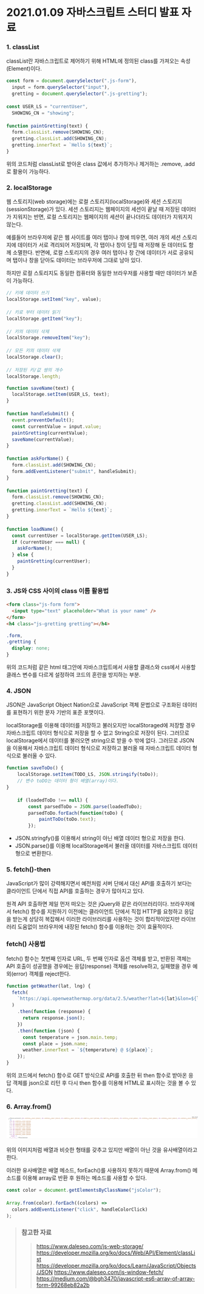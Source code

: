 # 2021.01.09 자바스크립트 스터디 발표 자료

### **1. classList**

classList란 자바스크립트로 제어하기 위해 HTML에 정의된 class를 가져오는 속성(Element)이다.

```js
const form = document.querySelector(".js-form"),
  input = form.querySelector("input"),
  gretting = document.querySelector(".js-gretting");

const USER_LS = "currentUser",
  SHOWING_CN = "showing";

function paintGretting(text) {
  form.classList.remove(SHOWING_CN);
  gretting.classList.add(SHOWING_CN);
  gretting.innerText = `Hello ${text}`;
}
```

위의 코드처럼 classList로 받아온 class 값에서 추가하거나 제거하는 .remove, .add로 활용이 가능하다.

### **2. localStorage**

웹 스토리지(web storage)에는 로컬 스토리지(localStorage)와 세션 스토리지(sessionStorage)가 있다.
세션 스토리지는 웹페이지의 세션이 끝날 때 저장된 데이터가 지워지는 반면, 로컬 스토리지는 웹페이지의 세션이 끝나더라도 데이터가 지워지지 않는다.

예를들어 브라우저에 같은 웹 사이트를 여러 탭이나 창에 띄우면, 여러 개의 세션 스토리지에 데이터가 서로 격리되어 저장되며, 각 탭이나 창이 닫힐 때 저장해 둔 데이터도 함께 소멸한다. 반면에, 로컬 스토리지의 경우 여러 탭이나 창 간에 데이터가 서로 공유되며 탭이나 창을 닫아도 데이터는 브라우저에 그대로 남아 있다.

하지만 로컬 스토리지도 동일한 컴퓨터와 동일한 브라우저를 사용할 때만 데이터가 보존이 가능하다.

```js
// 키에 데이터 쓰기
localStorage.setItem("key", value);

// 키로 부터 데이터 읽기
localStorage.getItem("key");

// 키의 데이터 삭제
localStorage.removeItem("key");

// 모든 키의 데이터 삭제
localStorage.clear();

// 저장된 키/값 쌍의 개수
localStorage.length;
```

```js
function saveName(text) {
  localStorage.setItem(USER_LS, text);
}

function handleSubmit() {
  event.preventDefault();
  const currentValue = input.value;
  paintGretting(currentValue);
  saveName(currentValue);
}

function askForName() {
  form.classList.add(SHOWING_CN);
  form.addEventListener("submit", handleSubmit);
}

function paintGretting(text) {
  form.classList.remove(SHOWING_CN);
  gretting.classList.add(SHOWING_CN);
  gretting.innerText = `Hello ${text}`;
}

function loadName() {
  const currentUser = localStorage.getItem(USER_LS);
  if (currentUser === null) {
    askForName();
  } else {
    paintGretting(currentUser);
  }
}
```

### **3. JS와 CSS 사이의 class 이름 활용법**

```html
<form class="js-form form">
  <input type="text" placeholder="What is your name" />
</form>
<h4 class="js-gretting gretting"></h4>
```

```css
.form,
.gretting {
  display: none;
}
```

위의 코드처럼 같은 html 태그안에 자바스크립트에서 사용할 클래스와 css에서 사용할 클래스 변수를 다르게 설정하여 코드의 혼란을 방지하는 부분.

### **4. JSON**

JSON은 JavaScript Object Nation으로 JavaScript 객체 문법으로 구조화된 데이터를 표현하기 위한 문자 기반의 표준 포맷이다.

localStorage를 이용해 데이터를 저장하고 불러오지만 localStoraged에 저장할 경우 자바스크립트 데이터 형식으로 저장을 할 수 없고 String으로 저장이 된다. 그러므로 localStorage에서 데이터를 불러오면 string으로 받을 수 밖에 없다. 그러므로 JSON을 이용해서 자바스크립트 데이터 형식으로 저장하고 불러올 때 자바스크립트 데이터 형식으로 불러올 수 있다.

```js
function saveToDo() {
    localStorage.setItem(TODO_LS, JSON.stringify(toDo));
    // 변수 toDO는 데이터 형이 배열(array)이다.
}

    if (loadedToDo !== null) {
        const parsedToDo = JSON.parse(loadedToDo);
        parsedToDo.forEach(function(toDo) {
            paintToDo(toDo.text);
        });
```

- JSON.stringfy()를 이용해서 string이 아닌 배열 데이터 형으로 저장을 한다.
- JSON.parse()를 이용해 localStorage에서 불러올 데이터를 자바스크립트 데이터 형으로 변환한다.

### **5. fetch()-then**

JavaScript가 많이 강력해지면서 예전처럼 서버 단에서 대신 API를 호출하기 보다는 클라이언트 단에서 직접 API를 호출하는 경우가 많아지고 있다.

원격 API 호출하면 제일 먼저 떠오는 것은 jQuery와 같은 라이브러리이다. 브라우저에서 fetch() 함수를 지원하기 이전에는 클라이언트 단에서 직접 HTTP를 요청하고 응답을 받는게 상당히 복잡해서 이러한 라이브러리를 사용하는 것이 합리적이었지만 라이브러리 도움없이 브라우저에 내장된 fetch() 함수를 이용하는 것이 효율적이다.

### **fetch() 사용법**

fetch() 함수는 첫번째 인자로 URL, 두 번째 인자로 옵션 객체를 받고, 반환된 객체는 API 호출이 성공했을 경우에는 응답(response) 객체를 resolve하고, 실패했을 경우 예외(error) 객체를 reject한다.

```js
function getWeather(lat, lng) {
  fetch(
    `https://api.openweathermap.org/data/2.5/weather?lat=${lat}&lon=${lng}&appid=${API_KEY}&units=metric`
  )
    .then(function (response) {
      return response.json();
    })
    .then(function (json) {
      const temperature = json.main.temp;
      const place = json.name;
      weather.innerText = `${temperature} @ ${place}`;
    });
}
```

위의 코드에서 fetch() 함수로 GET 방식으로 API를 호출한 뒤 then 함수로 받아온 응답 객체를 json으로 리턴 후 다시 then 함수를 이용해 HTML로 표시하는 것을 볼 수 있다.

### **6. Array.from()**

![예시](./01_09.png)

위의 이미지처럼 배열과 비슷한 형태를 갖추고 있지만 배열이 아닌 것을 유사배열이라고 한다.

이러한 유사배열은 배열 메소드, forEach()를 사용하지 못하기 때문에 Array.from() 메소드를 이용해 array로 반환 후 원하는 메소드를 사용할 수 있다.

```js
const color = document.getElementsByClassName("jsColor");

Array.from(color).forEach((colors) =>
  colors.addEventListener("click", handleColorClick)
);
```

> ### 참고한 자료
>
> > https://www.daleseo.com/js-web-storage/ https://developer.mozilla.org/ko/docs/Web/API/Element/classList https://developer.mozilla.org/ko/docs/Learn/JavaScript/Objects/JSON https://www.daleseo.com/js-window-fetch/ https://medium.com/@bgh3470/javascript-es6-array-of-array-form-99268eb82a2b
